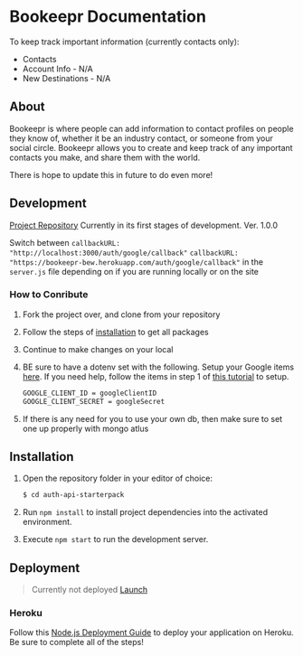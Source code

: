 # Bookeepr Documentation
To keep track important information (currently contacts only):
* Contacts
* Account Info - N/A
* New Destinations - N/A

## About
Bookeepr is where people can add information to contact profiles on people they know of, whether it be an industry contact, or someone from your social circle. Bookeepr allows you to create and keep track of any important contacts you make, and share them with the world.

There is hope to update this in future to do even more!

## Development
[Project Repository](https://github.com/KitsuneNoctus/auth-api-starterpack)
Currently in its first stages of development. Ver. 1.0.0

Switch between 
`callbackURL: "http://localhost:3000/auth/google/callback"`
`callbackURL: "https://bookeepr-bew.herokuapp.com/auth/google/callback"`
in the `server.js` file depending on if you are running locally or on the site

### How to Conribute
1. Fork the project over, and clone from your repository
1. Follow the steps of [installation](#Installation) to get all packages
1. Continue to make changes on your local
1. BE sure to have a dotenv set with the following. Setup your Google items [here](https://console.cloud.google.com/getting-started). If you need help, follow the items in step 1 of [this tutorial](https://www.loginradius.com/blog/async/google-authentication-with-nodejs-and-passportjs/) to setup.
    ```bash
    GOOGLE_CLIENT_ID = googleClientID
    GOOGLE_CLIENT_SECRET = googleSecret
    ```

1. If there is any need for you to use your own db, then make sure to set one up properly with mongo atlus

## Installation

1. Open the repository folder in your editor of choice:

    ```bash
    $ cd auth-api-starterpack
    ```

1. Run `npm install` to install project dependencies into the activated environment.
1. Execute `npm start` to run the development server.


## Deployment
> Currently not deployed
[Launch](https://bookeepr-bew.herokuapp.com/)

### Heroku

Follow this [Node.js Deployment Guide](https://devcenter.heroku.com/articles/getting-started-with-nodejs) to deploy your application on Heroku. Be sure to complete all of the steps!


